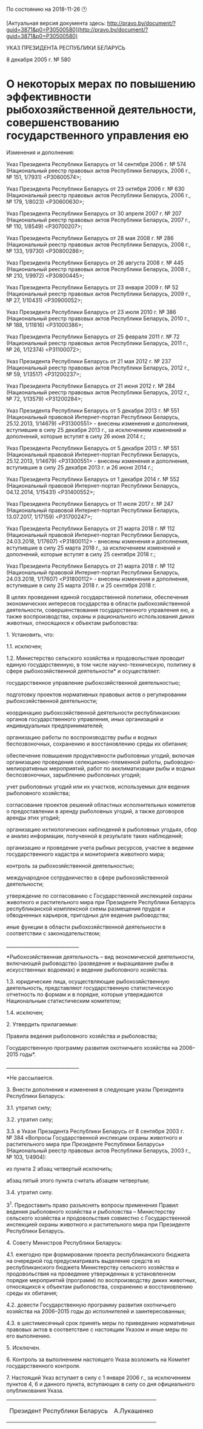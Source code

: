 По состоянию на 2018-11-26 &#x1F550;

[Актуальная версия документа здесь: http://pravo.by/document/?guid=3871&p0=P30500580](http://pravo.by/document/?guid=3871&p0=P30500580)

<p>УКАЗ ПРЕЗИДЕНТА РЕСПУБЛИКИ БЕЛАРУСЬ</p>
<p>8 декабря 2005 г. № 580</p>
<h1>О некоторых мерах по повышению эффективности рыбохозяйственной деятельности, совершенствованию государственного управления ею</h1>
<p>Изменения и дополнения:</p>
<p>Указ Президента Республики Беларусь от 14 сентября 2006 г. № 574 (Национальный реестр правовых актов Республики Беларусь, 2006 г., № 151, 1/7931) &lt;P30600574&gt;;</p>
<p>Указ Президента Республики Беларусь от 23 октября 2006 г. № 630 (Национальный реестр правовых актов Республики Беларусь, 2006 г., № 179, 1/8023) &lt;P30600630&gt;;</p>
<p>Указ Президента Республики Беларусь от 30 апреля 2007 г. № 207 (Национальный реестр правовых актов Республики Беларусь, 2007 г., № 110, 1/8549) &lt;P30700207&gt;;</p>
<p>Указ Президента Республики Беларусь от 28 мая 2008 г. № 286 (Национальный реестр правовых актов Республики Беларусь, 2008 г., № 133, 1/9730) &lt;P30800286&gt;;</p>
<p>Указ Президента Республики Беларусь от 26 августа 2008 г. № 445 (Национальный реестр правовых актов Республики Беларусь, 2008 г., № 210, 1/9972) &lt;P30800445&gt;;</p>
<p>Указ Президента Республики Беларусь от 23 января 2009 г. № 52 (Национальный реестр правовых актов Республики Беларусь, 2009 г., № 27, 1/10431) &lt;P30900052&gt;;</p>
<p>Указ Президента Республики Беларусь от 23 июля 2010 г. № 386 (Национальный реестр правовых актов Республики Беларусь, 2010 г., № 188, 1/11816) &lt;P31000386&gt;;</p>
<p>Указ Президента Республики Беларусь от 25 февраля 2011 г. № 72 (Национальный реестр правовых актов Республики Беларусь, 2011 г., № 26, 1/12374) &lt;P31100072&gt;;</p>
<p>Указ Президента Республики Беларусь от 21 мая 2012 г. № 237 (Национальный реестр правовых актов Республики Беларусь, 2012 г., № 59, 1/13517) &lt;P31200237&gt;;</p>
<p>Указ Президента Республики Беларусь от 21 июня 2012 г. № 284 (Национальный реестр правовых актов Республики Беларусь, 2012 г., № 72, 1/13579) &lt;P31200284&gt;;</p>
<p>Указ Президента Республики Беларусь от 5 декабря 2013 г. № 551 (Национальный правовой Интернет-портал Республики Беларусь, 25.12.2013, 1/14679) &lt;P31300551&gt; - внесены изменения и дополнения, вступившие в силу 25 декабря 2013 г., за исключением изменений и дополнений, которые вступят в силу 26 июня 2014 г.;</p>
<p>Указ Президента Республики Беларусь от 5 декабря 2013 г. № 551 (Национальный правовой Интернет-портал Республики Беларусь, 25.12.2013, 1/14679) &lt;P31300551&gt; - внесены изменения и дополнения, вступившие в силу 25 декабря 2013 г. и 26 июня 2014 г.;</p>
<p>Указ Президента Республики Беларусь от 1 декабря 2014 г. № 552 (Национальный правовой Интернет-портал Республики Беларусь, 04.12.2014, 1/15431) &lt;P31400552&gt;;</p>
<p>Указ Президента Республики Беларусь от 11 июля 2017 г. № 247 (Национальный правовой Интернет-портал Республики Беларусь, 13.07.2017, 1/17159) &lt;P31700247&gt;;</p>
<p>Указ Президента Республики Беларусь от 21 марта 2018 г. № 112 (Национальный правовой Интернет-портал Республики Беларусь, 24.03.2018, 1/17607) &lt;P31800112&gt; - внесены изменения и дополнения, вступившие в силу 25 марта 2018 г., за исключением изменений и дополнений, которые вступят в силу 25 сентября 2018 г.;</p>
<p>Указ Президента Республики Беларусь от 21 марта 2018 г. № 112 (Национальный правовой Интернет-портал Республики Беларусь, 24.03.2018, 1/17607) &lt;P31800112&gt; - внесены изменения и дополнения, вступившие в силу 25 марта 2018 г. и 25 сентября 2018 г.</p>
<p></p>
<p>В целях проведения единой государственной политики, обеспечения экономических интересов государства в области рыбохозяйственной деятельности, совершенствования государственного управления ею, а также воспроизводства, охраны и рационального использования диких животных, относящихся к объектам рыболовства:</p>
<p>1. Установить, что:</p>
<p>1.1. исключен;</p>
<p>1.2. Министерство сельского хозяйства и продовольствия проводит единую государственную, в том числе научно-техническую, политику в сфере рыбохозяйственной деятельности* и осуществляет:</p>
<p>государственное управление рыбохозяйственной деятельностью;</p>
<p>подготовку проектов нормативных правовых актов о регулировании рыбохозяйственной деятельности;</p>
<p>координацию рыбохозяйственной деятельности республиканских органов государственного управления, иных организаций и индивидуальных предпринимателей;</p>
<p>организацию работы по воспроизводству рыбы и водных беспозвоночных, сохранению и восстановлению среды их обитания;</p>
<p>обеспечение повышения продуктивности рыболовных угодий, включая организацию проведения селекционно-племенной работы, рыбоводно-мелиоративных мероприятий, работ по акклиматизации рыбы и водных беспозвоночных, зарыблению рыболовных угодий;</p>
<p>учет рыболовных угодий или их участков, используемых для ведения рыболовного хозяйства;</p>
<p>согласование проектов решений областных исполнительных комитетов о предоставлении в аренду рыболовных угодий, а также договоров аренды этих угодий;</p>
<p>организацию ихтиологических наблюдений в рыболовных угодьях, сбор и анализ информации, полученной в результате таких наблюдений;</p>
<p>организацию и проведение учета рыбных ресурсов, участие в ведении государственного кадастра и мониторинга животного мира;</p>
<p>контроль за рыбохозяйственной деятельностью;</p>
<p>международное сотрудничество в сфере рыбохозяйственной деятельности;</p>
<p>утверждение по согласованию с Государственной инспекцией охраны животного и растительного мира при Президенте Республики Беларусь республиканской комплексной схемы размещения прудов и обводненных карьеров, пригодных для ведения рыбоводства;</p>
<p>иные функции в области рыбохозяйственной деятельности в соответствии с законодательством;</p>
<p>______________________________</p>
<p>*Рыбохозяйственная деятельность – вид экономической деятельности, включающей рыбоводство (разведение и выращивание рыбы в искусственных водоемах) и ведение рыболовного хозяйства.</p>
<p>1.3. юридические лица, осуществляющие рыбохозяйственную деятельность, представляют государственную статистическую отчетность по формам и в порядке, которые утверждаются Национальным статистическим комитетом;</p>
<p>1.4. исключен;</p>
<p>2. Утвердить прилагаемые:</p>
<p>Правила ведения рыболовного хозяйства и рыболовства;</p>
<p>Государственную программу развития охотничьего хозяйства на 2006–2015 годы*.</p>
<p>______________________________</p>
<p>*Не рассылается.</p>
<p>3. Внести дополнения и изменения в следующие указы Президента Республики Беларусь:</p>
<p>3.1. утратил силу;</p>
<p>3.2. утратил силу;</p>
<p>3.3. в Указе Президента Республики Беларусь от 8 сентября 2003 г. № 384 «Вопросы Государственной инспекции охраны животного и растительного мира при Президенте Республики Беларусь» (Национальный реестр правовых актов Республики Беларусь, 2003 г., № 103, 1/4904):</p>
<p>из пункта 2 абзац четвертый исключить;</p>
<p>абзац пятый этого пункта считать абзацем четвертым;</p>
<p>3.4. утратил силу.</p>
<p>3<sup>1</sup>. Предоставить право разъяснять вопросы применения Правил ведения рыболовного хозяйства и рыболовства – Министерству сельского хозяйства и продовольствия совместно с Государственной инспекцией охраны животного и растительного мира при Президенте Республики Беларусь.</p>
<p>4. Совету Министров Республики Беларусь:</p>
<p>4.1. ежегодно при формировании проекта республиканского бюджета на очередной год предусматривать выделение средств из республиканского бюджета Министерству сельского хозяйства и продовольствия на проведение утвержденных в установленном порядке мероприятий (программ) по воспроизводству диких животных, относящихся к объектам рыболовства, сохранению и восстановлению среды их обитания;</p>
<p>4.2. довести Государственную программу развития охотничьего хозяйства на 2006–2015 годы до исполнителей и заинтересованных;</p>
<p>4.3. в шестимесячный срок принять меры по приведению нормативных правовых актов в соответствие с настоящим Указом и иные меры по его выполнению.</p>
<p>5. Исключен.</p>
<p>6. Контроль за выполнением настоящего Указа возложить на Комитет государственного контроля.</p>
<p>7. Настоящий Указ вступает в силу с 1 января 2006 г., за исключением пунктов 4, 6 и данного пункта, вступающих в силу со дня официального опубликования Указа.</p>
<p></p>
<table><tr>
<td><p>Президент Республики Беларусь</p></td>
<td><p>А.Лукашенко</p></td>
</tr></table>
<p></p>